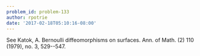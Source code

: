 ```yaml
---
problem_id: problem-133
author: rpotrie
date: '2017-02-18T05:10:16-08:00'
---
```

See Katok, A. Bernoulli diffeomorphisms on surfaces. Ann. of Math. (2) 110
(1979), no. 3, 529--547.


